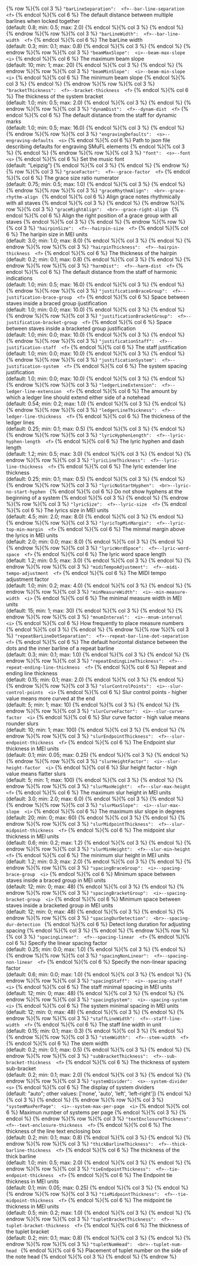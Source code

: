 {% row %}{% col 3 %} <span class="lang1">`"barLineSeparation":  <f>`</span><span class="lang2">`--bar-line-separation  <f>`</span> {% endcol %}{% col 6 %} The default distance between multiple barlines when locked together<br/>(default: 0.8; min: 0.5; max: 2.0) {% endcol %}{% col 3 %}  {% endcol %}
{% endrow %}{% row %}{% col 3 %} <span class="lang1">`"barLineWidth":  <f>`</span><span class="lang2">`--bar-line-width  <f>`</span> {% endcol %}{% col 6 %} The barLine width<br/>(default: 0.3; min: 0.1; max: 0.8) {% endcol %}{% col 3 %}  {% endcol %}
{% endrow %}{% row %}{% col 3 %} <span class="lang1">`"beamMaxSlope":  <i>`</span><span class="lang2">`--beam-max-slope  <i>`</span> {% endcol %}{% col 6 %} The maximum beam slope<br/>(default: 10; min: 1; max: 20) {% endcol %}{% col 3 %}  {% endcol %}
{% endrow %}{% row %}{% col 3 %} <span class="lang1">`"beamMinSlope":  <i>`</span><span class="lang2">`--beam-min-slope  <i>`</span> {% endcol %}{% col 6 %} The minimum beam slope {% endcol %}{% col 3 %}  {% endcol %}
{% endrow %}{% row %}{% col 3 %} <span class="lang1">`"bracketThickness":  <f>`</span><span class="lang2">`--bracket-thickness  <f>`</span> {% endcol %}{% col 6 %} The thickness of the system bracket<br/>(default: 1.0; min: 0.5; max: 2.0) {% endcol %}{% col 3 %}  {% endcol %}
{% endrow %}{% row %}{% col 3 %} <span class="lang1">`"dynamDist":  <f>`</span><span class="lang2">`--dynam-dist  <f>`</span> {% endcol %}{% col 6 %} The default distance from the staff for dynamic marks<br/>(default: 1.0; min: 0.5; max: 16.0) {% endcol %}{% col 3 %}  {% endcol %}
{% endrow %}{% row %}{% col 3 %} <span class="lang1">`"engravingDefaults":  <s>`</span><span class="lang2">`--engraving-defaults  <s>`</span> {% endcol %}{% col 6 %} Path to json file describing defaults for engraving SMuFL elements {% endcol %}{% col 3 %}  {% endcol %}
{% endrow %}{% row %}{% col 3 %} <span class="lang1">`"font":  <s>`</span><span class="lang2">`--font  <s>`</span> {% endcol %}{% col 6 %} Set the music font<br/>(default: "Leipzig") {% endcol %}{% col 3 %}  {% endcol %}
{% endrow %}{% row %}{% col 3 %} <span class="lang1">`"graceFactor":  <f>`</span><span class="lang2">`--grace-factor  <f>`</span> {% endcol %}{% col 6 %} The grace size ratio numerator<br/>(default: 0.75; min: 0.5; max: 1.0) {% endcol %}{% col 3 %}  {% endcol %}
{% endrow %}{% row %}{% col 3 %} <span class="lang1">`"graceRhythmAlign":  <br>`</span><span class="lang2">`--grace-rhythm-align `</span> {% endcol %}{% col 6 %} Align grace notes rhythmically with all staves {% endcol %}{% col 3 %}  {% endcol %}
{% endrow %}{% row %}{% col 3 %} <span class="lang1">`"graceRightAlign":  <br>`</span><span class="lang2">`--grace-right-align `</span> {% endcol %}{% col 6 %} Align the right position of a grace group with all staves {% endcol %}{% col 3 %}  {% endcol %}
{% endrow %}{% row %}{% col 3 %} <span class="lang1">`"hairpinSize":  <f>`</span><span class="lang2">`--hairpin-size  <f>`</span> {% endcol %}{% col 6 %} The haripin size in MEI units<br/>(default: 3.0; min: 1.0; max: 8.0) {% endcol %}{% col 3 %}  {% endcol %}
{% endrow %}{% row %}{% col 3 %} <span class="lang1">`"hairpinThickness":  <f>`</span><span class="lang2">`--hairpin-thickness  <f>`</span> {% endcol %}{% col 6 %} The thickness of the hairpin<br/>(default: 0.2; min: 0.1; max: 0.8) {% endcol %}{% col 3 %}  {% endcol %}
{% endrow %}{% row %}{% col 3 %} <span class="lang1">`"harmDist":  <f>`</span><span class="lang2">`--harm-dist  <f>`</span> {% endcol %}{% col 6 %} The default distance from the staff of harmonic indications<br/>(default: 1.0; min: 0.5; max: 16.0) {% endcol %}{% col 3 %}  {% endcol %}
{% endrow %}{% row %}{% col 3 %} <span class="lang1">`"justificationBraceGroup":  <f>`</span><span class="lang2">`--justification-brace-group  <f>`</span> {% endcol %}{% col 6 %} Space between staves inside a braced group ijustification<br/>(default: 1.0; min: 0.0; max: 10.0) {% endcol %}{% col 3 %}  {% endcol %}
{% endrow %}{% row %}{% col 3 %} <span class="lang1">`"justificationBracketGroup":  <f>`</span><span class="lang2">`--justification-bracket-group  <f>`</span> {% endcol %}{% col 6 %} Space between staves inside a bracketed group justification<br/>(default: 1.0; min: 0.0; max: 10.0) {% endcol %}{% col 3 %}  {% endcol %}
{% endrow %}{% row %}{% col 3 %} <span class="lang1">`"justificationStaff":  <f>`</span><span class="lang2">`--justification-staff  <f>`</span> {% endcol %}{% col 6 %} The staff justification<br/>(default: 1.0; min: 0.0; max: 10.0) {% endcol %}{% col 3 %}  {% endcol %}
{% endrow %}{% row %}{% col 3 %} <span class="lang1">`"justificationSystem":  <f>`</span><span class="lang2">`--justification-system  <f>`</span> {% endcol %}{% col 6 %} The system spacing justification<br/>(default: 1.0; min: 0.0; max: 10.0) {% endcol %}{% col 3 %}  {% endcol %}
{% endrow %}{% row %}{% col 3 %} <span class="lang1">`"ledgerLineExtension":  <f>`</span><span class="lang2">`--ledger-line-extension  <f>`</span> {% endcol %}{% col 6 %} The amount by which a ledger line should extend either side of a notehead<br/>(default: 0.54; min: 0.2; max: 1.0) {% endcol %}{% col 3 %}  {% endcol %}
{% endrow %}{% row %}{% col 3 %} <span class="lang1">`"ledgerLineThickness":  <f>`</span><span class="lang2">`--ledger-line-thickness  <f>`</span> {% endcol %}{% col 6 %} The thickness of the ledger lines<br/>(default: 0.25; min: 0.1; max: 0.5) {% endcol %}{% col 3 %}  {% endcol %}
{% endrow %}{% row %}{% col 3 %} <span class="lang1">`"lyricHyphenLength":  <f>`</span><span class="lang2">`--lyric-hyphen-length  <f>`</span> {% endcol %}{% col 6 %} The lyric hyphen and dash length<br/>(default: 1.2; min: 0.5; max: 3.0) {% endcol %}{% col 3 %}  {% endcol %}
{% endrow %}{% row %}{% col 3 %} <span class="lang1">`"lyricLineThickness":  <f>`</span><span class="lang2">`--lyric-line-thickness  <f>`</span> {% endcol %}{% col 6 %} The lyric extender line thickness<br/>(default: 0.25; min: 0.1; max: 0.5) {% endcol %}{% col 3 %}  {% endcol %}
{% endrow %}{% row %}{% col 3 %} <span class="lang1">`"lyricNoStartHyphen":  <br>`</span><span class="lang2">`--lyric-no-start-hyphen `</span> {% endcol %}{% col 6 %} Do not show hyphens at the beginning of a system {% endcol %}{% col 3 %}  {% endcol %}
{% endrow %}{% row %}{% col 3 %} <span class="lang1">`"lyricSize":  <f>`</span><span class="lang2">`--lyric-size  <f>`</span> {% endcol %}{% col 6 %} The lyrics size in MEI units<br/>(default: 4.5; min: 2.0; max: 8.0) {% endcol %}{% col 3 %}  {% endcol %}
{% endrow %}{% row %}{% col 3 %} <span class="lang1">`"lyricTopMinMargin":  <f>`</span><span class="lang2">`--lyric-top-min-margin  <f>`</span> {% endcol %}{% col 6 %} The minmal margin above the lyrics in MEI units<br/>(default: 2.0; min: 0.0; max: 8.0) {% endcol %}{% col 3 %}  {% endcol %}
{% endrow %}{% row %}{% col 3 %} <span class="lang1">`"lyricWordSpace":  <f>`</span><span class="lang2">`--lyric-word-space  <f>`</span> {% endcol %}{% col 6 %} The lyric word space length<br/>(default: 1.2; min: 0.5; max: 3.0) {% endcol %}{% col 3 %}  {% endcol %}
{% endrow %}{% row %}{% col 3 %} <span class="lang1">`"midiTempoAdjustment":  <f>`</span><span class="lang2">`--midi-tempo-adjustment  <f>`</span> {% endcol %}{% col 6 %} The MIDI tempo adjustment factor<br/>(default: 1.0; min: 0.2; max: 4.0) {% endcol %}{% col 3 %}  {% endcol %}
{% endrow %}{% row %}{% col 3 %} <span class="lang1">`"minMeasureWidth":  <i>`</span><span class="lang2">`--min-measure-width  <i>`</span> {% endcol %}{% col 6 %} The minimal measure width in MEI units<br/>(default: 15; min: 1; max: 30) {% endcol %}{% col 3 %}  {% endcol %}
{% endrow %}{% row %}{% col 3 %} <span class="lang1">`"mnumInterval":  <i>`</span><span class="lang2">`--mnum-interval  <i>`</span> {% endcol %}{% col 6 %} How frequently to place measure numbers {% endcol %}{% col 3 %}  {% endcol %}
{% endrow %}{% row %}{% col 3 %} <span class="lang1">`"repeatBarLineDotSeparation":  <f>`</span><span class="lang2">`--repeat-bar-line-dot-separation  <f>`</span> {% endcol %}{% col 6 %} The default horizontal distance between the dots and the inner barline of a repeat barline<br/>(default: 0.3; min: 0.1; max: 1.0) {% endcol %}{% col 3 %}  {% endcol %}
{% endrow %}{% row %}{% col 3 %} <span class="lang1">`"repeatEndingLineThickness":  <f>`</span><span class="lang2">`--repeat-ending-line-thickness  <f>`</span> {% endcol %}{% col 6 %} Repeat and ending line thickness<br/>(default: 0.15; min: 0.1; max: 2.0) {% endcol %}{% col 3 %}  {% endcol %}
{% endrow %}{% row %}{% col 3 %} <span class="lang1">`"slurControlPoints":  <i>`</span><span class="lang2">`--slur-control-points  <i>`</span> {% endcol %}{% col 6 %} Slur control points - higher value means more curved at the end<br/>(default: 5; min: 1; max: 10) {% endcol %}{% col 3 %}  {% endcol %}
{% endrow %}{% row %}{% col 3 %} <span class="lang1">`"slurCurveFactor":  <i>`</span><span class="lang2">`--slur-curve-factor  <i>`</span> {% endcol %}{% col 6 %} Slur curve factor - high value means rounder slurs<br/>(default: 10; min: 1; max: 100) {% endcol %}{% col 3 %}  {% endcol %}
{% endrow %}{% row %}{% col 3 %} <span class="lang1">`"slurEndpointThickness":  <f>`</span><span class="lang2">`--slur-endpoint-thickness  <f>`</span> {% endcol %}{% col 6 %} The Endpoint slur thickness in MEI units<br/>(default: 0.1; min: 0.05; max: 0.25) {% endcol %}{% col 3 %}  {% endcol %}
{% endrow %}{% row %}{% col 3 %} <span class="lang1">`"slurHeightFactor":  <i>`</span><span class="lang2">`--slur-height-factor  <i>`</span> {% endcol %}{% col 6 %} Slur height factor -  high value means flatter slurs<br/>(default: 5; min: 1; max: 100) {% endcol %}{% col 3 %}  {% endcol %}
{% endrow %}{% row %}{% col 3 %} <span class="lang1">`"slurMaxHeight":  <f>`</span><span class="lang2">`--slur-max-height  <f>`</span> {% endcol %}{% col 6 %} The maximum slur height in MEI units<br/>(default: 3.0; min: 2.0; max: 6.0) {% endcol %}{% col 3 %}  {% endcol %}
{% endrow %}{% row %}{% col 3 %} <span class="lang1">`"slurMaxSlope":  <i>`</span><span class="lang2">`--slur-max-slope  <i>`</span> {% endcol %}{% col 6 %} The maximum slur slope in degrees<br/>(default: 20; min: 0; max: 60) {% endcol %}{% col 3 %}  {% endcol %}
{% endrow %}{% row %}{% col 3 %} <span class="lang1">`"slurMidpointThickness":  <f>`</span><span class="lang2">`--slur-midpoint-thickness  <f>`</span> {% endcol %}{% col 6 %} The midpoint slur thickness in MEI units<br/>(default: 0.6; min: 0.2; max: 1.2) {% endcol %}{% col 3 %}  {% endcol %}
{% endrow %}{% row %}{% col 3 %} <span class="lang1">`"slurMinHeight":  <f>`</span><span class="lang2">`--slur-min-height  <f>`</span> {% endcol %}{% col 6 %} The minimum slur height in MEI units<br/>(default: 1.2; min: 0.3; max: 2.0) {% endcol %}{% col 3 %}  {% endcol %}
{% endrow %}{% row %}{% col 3 %} <span class="lang1">`"spacingBraceGroup":  <i>`</span><span class="lang2">`--spacing-brace-group  <i>`</span> {% endcol %}{% col 6 %} Minimum space between staves inside a braced group in MEI units<br/>(default: 12; min: 0; max: 48) {% endcol %}{% col 3 %}  {% endcol %}
{% endrow %}{% row %}{% col 3 %} <span class="lang1">`"spacingBracketGroup":  <i>`</span><span class="lang2">`--spacing-bracket-group  <i>`</span> {% endcol %}{% col 6 %} Minimum space between staves inside a bracketed group in MEI units<br/>(default: 12; min: 0; max: 48) {% endcol %}{% col 3 %}  {% endcol %}
{% endrow %}{% row %}{% col 3 %} <span class="lang1">`"spacingDurDetection":  <br>`</span><span class="lang2">`--spacing-dur-detection `</span> {% endcol %}{% col 6 %} Detect long duration for adjusting spacing {% endcol %}{% col 3 %}  {% endcol %}
{% endrow %}{% row %}{% col 3 %} <span class="lang1">`"spacingLinear":  <f>`</span><span class="lang2">`--spacing-linear  <f>`</span> {% endcol %}{% col 6 %} Specify the linear spacing factor<br/>(default: 0.25; min: 0.0; max: 1.0) {% endcol %}{% col 3 %}  {% endcol %}
{% endrow %}{% row %}{% col 3 %} <span class="lang1">`"spacingNonLinear":  <f>`</span><span class="lang2">`--spacing-non-linear  <f>`</span> {% endcol %}{% col 6 %} Specify the non-linear spacing factor<br/>(default: 0.6; min: 0.0; max: 1.0) {% endcol %}{% col 3 %}  {% endcol %}
{% endrow %}{% row %}{% col 3 %} <span class="lang1">`"spacingStaff":  <i>`</span><span class="lang2">`--spacing-staff  <i>`</span> {% endcol %}{% col 6 %} The staff minimal spacing in MEI units<br/>(default: 12; min: 0; max: 48) {% endcol %}{% col 3 %}  {% endcol %}
{% endrow %}{% row %}{% col 3 %} <span class="lang1">`"spacingSystem":  <i>`</span><span class="lang2">`--spacing-system  <i>`</span> {% endcol %}{% col 6 %} The system minimal spacing in MEI units<br/>(default: 12; min: 0; max: 48) {% endcol %}{% col 3 %}  {% endcol %}
{% endrow %}{% row %}{% col 3 %} <span class="lang1">`"staffLineWidth":  <f>`</span><span class="lang2">`--staff-line-width  <f>`</span> {% endcol %}{% col 6 %} The staff line width in unit<br/>(default: 0.15; min: 0.1; max: 0.3) {% endcol %}{% col 3 %}  {% endcol %}
{% endrow %}{% row %}{% col 3 %} <span class="lang1">`"stemWidth":  <f>`</span><span class="lang2">`--stem-width  <f>`</span> {% endcol %}{% col 6 %} The stem width<br/>(default: 0.2; min: 0.1; max: 0.5) {% endcol %}{% col 3 %}  {% endcol %}
{% endrow %}{% row %}{% col 3 %} <span class="lang1">`"subBracketThickness":  <f>`</span><span class="lang2">`--sub-bracket-thickness  <f>`</span> {% endcol %}{% col 6 %} The thickness of system sub-bracket<br/>(default: 0.2; min: 0.1; max: 2.0) {% endcol %}{% col 3 %}  {% endcol %}
{% endrow %}{% row %}{% col 3 %} <span class="lang1">`"systemDivider":  <s>`</span><span class="lang2">`--system-divider  <s>`</span> {% endcol %}{% col 6 %} The display of system dividers<br/>(default: "auto"; other values: ['none', 'auto', 'left', 'left-right']) {% endcol %}{% col 3 %}  {% endcol %}
{% endrow %}{% row %}{% col 3 %} <span class="lang1">`"systemMaxPerPage":  <i>`</span><span class="lang2">`--system-max-per-page  <i>`</span> {% endcol %}{% col 6 %} Maximun number of systems per page {% endcol %}{% col 3 %}  {% endcol %}
{% endrow %}{% row %}{% col 3 %} <span class="lang1">`"textEnclosureThickness":  <f>`</span><span class="lang2">`--text-enclosure-thickness  <f>`</span> {% endcol %}{% col 6 %} The thickness of the line text enclosing box<br/>(default: 0.2; min: 0.1; max: 0.8) {% endcol %}{% col 3 %}  {% endcol %}
{% endrow %}{% row %}{% col 3 %} <span class="lang1">`"thickBarlineThickness":  <f>`</span><span class="lang2">`--thick-barline-thickness  <f>`</span> {% endcol %}{% col 6 %} The thickness of the thick barline<br/>(default: 1.0; min: 0.5; max: 2.0) {% endcol %}{% col 3 %}  {% endcol %}
{% endrow %}{% row %}{% col 3 %} <span class="lang1">`"tieEndpointThickness":  <f>`</span><span class="lang2">`--tie-endpoint-thickness  <f>`</span> {% endcol %}{% col 6 %} The Endpoint tie thickness in MEI units<br/>(default: 0.1; min: 0.05; max: 0.25) {% endcol %}{% col 3 %}  {% endcol %}
{% endrow %}{% row %}{% col 3 %} <span class="lang1">`"tieMidpointThickness":  <f>`</span><span class="lang2">`--tie-midpoint-thickness  <f>`</span> {% endcol %}{% col 6 %} The midpoint tie thickness in MEI units<br/>(default: 0.5; min: 0.2; max: 1.0) {% endcol %}{% col 3 %}  {% endcol %}
{% endrow %}{% row %}{% col 3 %} <span class="lang1">`"tupletBracketThickness":  <f>`</span><span class="lang2">`--tuplet-bracket-thickness  <f>`</span> {% endcol %}{% col 6 %} The thickness of the tuplet bracket<br/>(default: 0.2; min: 0.1; max: 0.8) {% endcol %}{% col 3 %}  {% endcol %}
{% endrow %}{% row %}{% col 3 %} <span class="lang1">`"tupletNumHead":  <br>`</span><span class="lang2">`--tuplet-num-head `</span> {% endcol %}{% col 6 %} Placement of tuplet number on the side of the note head {% endcol %}{% col 3 %}  {% endcol %}
{% endrow %}